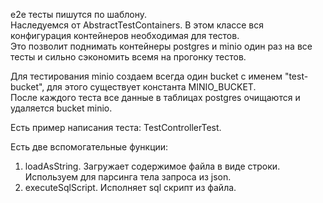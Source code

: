 e2e тесты пишутся по шаблону.  
Наследуемся от AbstractTestContainers. В этом классе вся конфигурация контейнеров необходимая для тестов.  
Это позволит поднимать контейнеры postgres и minio один раз на все тесты и сильно сэкономить всемя на прогонку тестов.

Для тестирования minio создаем всегда один bucket с именем "test-bucket", для этого существует константа MINIO_BUCKET.  
После каждого теста все данные в таблицах postgres очищаются и удаляется bucket minio.

Есть пример написания теста: TestControllerTest.

Есть две вспомогательные функции:

1. loadAsString. Загружает содержимое файла в виде строки. Используем для парсинга тела запроса из json.
2. executeSqlScript. Исполняет sql скрипт из файла.